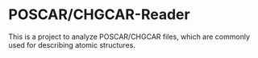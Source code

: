 # POSCAR/CHGCAR-Reader
This is a project to analyze POSCAR/CHGCAR files, which are commonly used for describing atomic structures.
